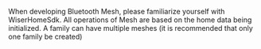When developing Bluetooth Mesh, please familiarize yourself with WiserHomeSdk. All operations of Mesh are based on the home data being initialized.
A family can have multiple meshes (it is recommended that only one family be created)

